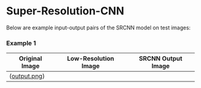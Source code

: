 # Super-Resolution-CNN

Below are example input-output pairs of the SRCNN model on test images:

### Example 1

| Original Image | Low-Resolution Image | SRCNN Output Image |
|----------------|----------------------|--------------------|
| ([output.png](https://github.com/AmmarMohamed0/Super-Resolution-CNN/blob/d4a66b4614db1e1e91af4d4f9712d9aa4995f3ba/output.png)) 
